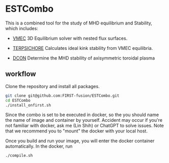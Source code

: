 # ESTCombo
This is a combined tool for the study of MHD equilibrium and Stability, which includes:

- [VMEC](https://github.com/ORNL-Fusion/Stellarator-Tools.git) 3D Equilibrium solver with nested flux surfaces.

- [TERPSICHORE](https://github.com/FIRST-fusion/TERPSICHORE.git) Calculates ideal kink stability from VMEC equilibria.

- [DCON](https://github.com/FIRST-fusion/DCON.git) Determine the MHD stability of axisymmetric toroidal plasma
## workflow
Clone the repository and install all packages.

``` bash
git clone git@github.com:FIRST-fusion/ESTCombo.git
cd ESTCombo
./install_onfirst.sh
```

Since the combo is set to be executed in docker, so the you should name the name of image and container by yourself. 
Accident may occur if you're not familiar with docker, ask me (Lin Shih) or ChatGPT to solve issues. 
Note that we recommend you to "mount" the docker with your local host.

Once you build and run your image, you will enter the docker container automatically. In the docker, run 

```bash
./compile.sh
```



